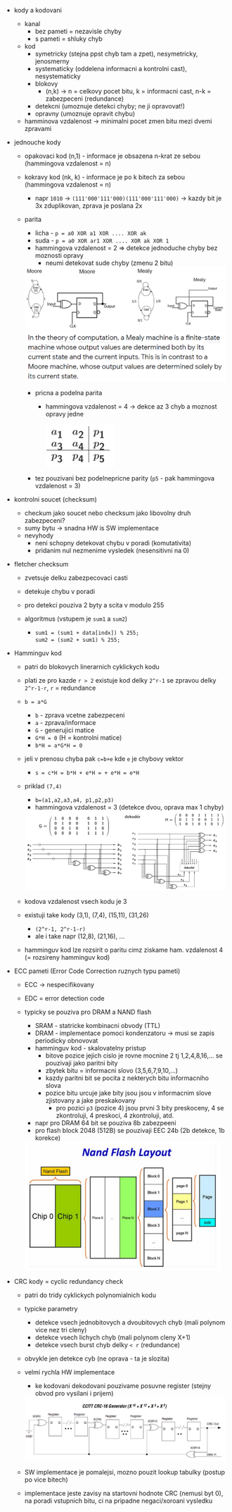 - kody a kodovani
  - kanal
    - bez pameti = nezavisle chyby
    - s pameti = shluky chyb
  - kod
    - symetricky (stejna ppst chyb tam a zpet), nesymetricky, jenosmerny
    - systematicky (oddelena
    informacni a kontrolni cast), nesystematicky
    - blokovy
      - (n,k) -> n = celkovy pocet bitu, k = informacni cast, n-k = zabezpeceni (redundance)
    - detekcni (umoznuje detekci chyby; ne ji opravovat!)
    - opravny (umoznuje opravit chybu)
  - hamminova vzdalenost -> minimalni pocet zmen bitu mezi dvemi zpravami

- jednouche kody
  - opakovaci kod (n,1) - informace je obsazena n-krat ze sebou (hammingova vzdalenost = n)
  - kokravy kod (nk, k) - informace je po k bitech za sebou (hammingova vzdalenost = n)
    - napr `1010` -> `(111'000'111'000)(111'000'111'000)` -> kazdy bit je 3x zduplikovan, zprava je poslana 2x
  - parita
    - licha - `p = a0 XOR a1 XOR .... XOR ak`
    - suda - `p = a0 XOR ar1 XOR .... XOR ak XOR 1`
    - hammingova vzdalenost = 2 => detekce jednoduche chyby bez moznosti opravy
      - neumi detekovat sude chyby (zmenu 2 bitu)

    <img src="../img/05/01.png">

    <img src="../img/05/02.png">

    - pricna a podelna parita
      - hammingova vzdalenost = 4 -> dekce az 3 chyb a moznost opravy jedne

        <img src="../img/05/03.png">

    - tez pouzivani bez podelnepricne parity (`p5` - pak hammingova vzdalenost = 3)

- kontrolni soucet (checksum)
  - checkum jako soucet nebo checksum jako libovolny druh zabezpeceni?
  - sumy bytu -> snadna HW is SW implementace
  - nevyhody
    - neni schopny detekovat chybu v poradi (komutativita)
    - pridanim nul nezmenime vysledek (nesensitivni na 0)

- fletcher checksum
  - zvetsuje delku zabezpecovaci casti
  - detekuje chybu v poradi
  - pro detekci pouziva 2 byty a scita v modulo 255
  - algoritmus (vstupem je `sum1` a `sum2`)

    - ```
      sum1 = (sum1 + data[indx]) % 255;
      sum2 = (sum2 + sum1) % 255;
      ```

- Hamminguv kod
  - patri do blokovych linerarnich cyklickych kodu
  - plati ze pro kazde `r > 2` existuje kod delky `2^r-1` se zpravou delky `2^r-1-r`, `r` = redundance
  - `b = a*G`
    - `b` - zprava vcetne zabezpeceni
    - `a` - zprava/informace
    - `G` - generujici matice
    - `G*H = 0` (H = kontrolni matice)
    - `b*H = a*G*H = 0`
  - jeli v prenosu chyba pak `c=b+e` kde `e` je chybovy vektor
    - `s = c*H = b*H + e*H = + e*H = e*H`
  - priklad `(7,4)`
    - `b=(a1,a2,a3,a4, p1,p2,p3)`
    - hammingova vzdalenost = 3 (detekce dvou, oprava max 1 chyby)

    <img src="../img/05/04.png">

  - kodova vzdalenost vsech kodu je 3
  - existuji take kody (3,1), (7,4), (15,11), (31,26)
    - `(2^r-1, 2^r-1-r)`
    - ale i take napr (12,8), (21,16), ...
  - hamminguv kod lze rozsirit o paritu cimz ziskame ham. vzdalenost 4 (= rozsireny hamminguv kod)

- ECC pameti (Error Code Correction ruznych typu pameti)
  - ECC -> nespecifikovany
  - EDC = error detection code
  - typicky se pouziva pro DRAM a NAND flash
    - SRAM - statricke kombinacni obvody (TTL)
    - DRAM - implementace pomoci kondenzatoru -> musi se zapis periodicky obnovovat
    - hamminguv kod - skalovatelny pristup
      - bitove pozice jejich cislo je rovne mocnine 2 tj 1,2,4,8,16,... se pouzivaji jako paritni bity
      - zbytek bitu = informacni slovo (3,5,6,7,9,10,...)
      - kazdy paritni bit se pocita z nekterych bitu informacniho slova
      - pozice bitu urcuje jake bity jsou jsou v informacnim slove zjistovany a jake preskakovany
        - pro pozici `p3` (pozice 4) jsou prvni 3 bity preskoceny, 4 se zkontroluji, 4 preskoci, 4 zkontroluji, atd.
    - napr pro DRAM 64 bit se pouziva 8b zabezpeeni
    - pro flash block 2048 (512B) se pouzivaji EEC 24b (2b detekce, 1b korekce)

    <img src="../img/05/05.png">

- CRC kody = cyclic redundancy check
  - patri do tridy cyklickych polynomialnich kodu
  - typicke parametry
    - detekce vsech jednobitovych a dvoubitovych chyb (mali polynom vice nez tri cleny)
    - detekce vsech lichych chyb (mali polynom cleny X+1)
    - detekce vsech burst chyb delky `< r` (redundance)
  - obvykle jen detekce cyb (ne oprava - ta je slozita)
  - velmi rychla HW implementace
    - ke kodovani dekodovani pouzivame posuvne register (stejny obvod pro vysilani i prijem)

    <img src="../img/05/06.png">

  - SW implementace je pomalejsi, mozno pouzit lookup tabulky (postup po vice bitech)
  - implementace jeste zavisy na startovni hodnote CRC (nemusi byt 0), na poradi vstupnich bitu, ci na pripadne negaci/xoroani vysledku
